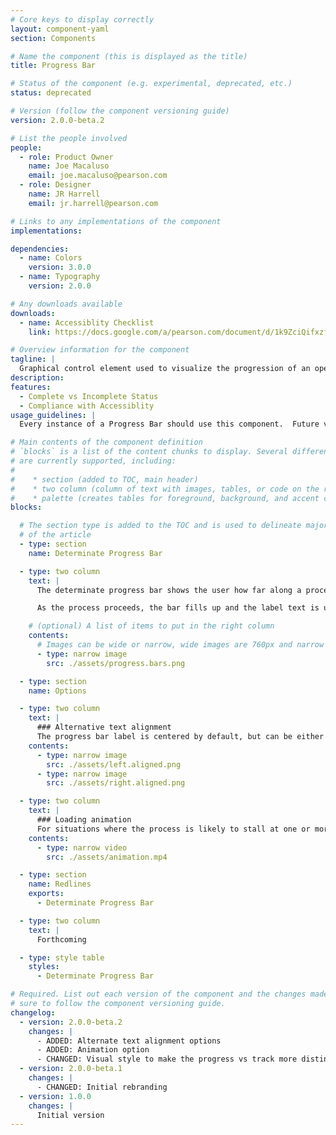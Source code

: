 ```yaml
---
# Core keys to display correctly
layout: component-yaml
section: Components

# Name the component (this is displayed as the title)
title: Progress Bar

# Status of the component (e.g. experimental, deprecated, etc.)
status: deprecated

# Version (follow the component versioning guide)
version: 2.0.0-beta.2

# List the people involved
people:
  - role: Product Owner
    name: Joe Macaluso
    email: joe.macaluso@pearson.com
  - role: Designer
    name: JR Harrell
    email: jr.harrell@pearson.com

# Links to any implementations of the component
implementations:

dependencies:
  - name: Colors
    version: 3.0.0
  - name: Typography
    version: 2.0.0

# Any downloads available
downloads:
  - name: Accessiblity Checklist
    link: https://docs.google.com/a/pearson.com/document/d/1k9ZciQifxzfafy90mTjYHIFzvztl2fz17XzYKbi2v-A/edit?usp=sharing

# Overview information for the component
tagline: |
  Graphical control element used to visualize the progression of an operation such as course copy, course setup, or assignment creation.
description:
features:
  - Complete vs Incomplete Status
  - Compliance with Accessiblity
usage_guidelines: |
  Every instance of a Progress Bar should use this component.  Future versions of the progress bar will include more detailed meta information.

# Main contents of the component definition
# `blocks` is a list of the content chunks to display. Several different types
# are currently supported, including:
#
#    * section (added to TOC, main header)
#    * two column (column of text with images, tables, or code on the right)
#    * palette (creates tables for foreground, background, and accent colors)
blocks:

  # The section type is added to the TOC and is used to delineate major chunks
  # of the article
  - type: section
    name: Determinate Progress Bar

  - type: two column
    text: |
      The determinate progress bar shows the user how far along a process with a known start and end point has progressed. For processes with an unknown end point, use the [Loading Indicator](/design/c/loading-indicator) instead.

      As the process proceeds, the bar fills up and the label text is updated. The formatting of the label should be contextual. For example, if you are measuring time, the label might read "5 Minutes Remaining."

    # (optional) A list of items to put in the right column
    contents:
      # Images can be wide or narrow, wide images are 760px and narrow are 370px
      - type: narrow image
        src: ./assets/progress.bars.png

  - type: section
    name: Options

  - type: two column
    text: |
      ### Alternative text alignment
      The progress bar label is centered by default, but can be either left or right aligned if needed.
    contents:
      - type: narrow image
        src: ./assets/left.aligned.png
      - type: narrow image
        src: ./assets/right.aligned.png

  - type: two column
    text: |
      ### Loading animation
      For situations where the process is likely to stall at one or more points for more than a second or two, an animation can be used to indicate that the system is still functioning.
    contents:
      - type: narrow video
        src: ./assets/animation.mp4

  - type: section
    name: Redlines
    exports:
      - Determinate Progress Bar

  - type: two column
    text: |
      Forthcoming

  - type: style table
    styles:
      - Determinate Progress Bar

# Required. List out each version of the component and the changes made. Make
# sure to follow the component versioning guide.
changelog:
  - version: 2.0.0-beta.2
    changes: |
      - ADDED: Alternate text alignment options
      - ADDED: Animation option
      - CHANGED: Visual style to make the progress vs track more distinct
  - version: 2.0.0-beta.1
    changes: |
      - CHANGED: Initial rebranding
  - version: 1.0.0
    changes: |
      Initial version
---
```

